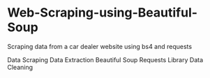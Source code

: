 # Web-Scraping-using-Beautiful-Soup
Scraping data from a car dealer website using bs4 and requests

Data Scraping
Data Extraction
Beautiful Soup
Requests Library
Data Cleaning
